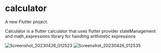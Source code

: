 # calculator

A new Flutter project.

Calculator is a flutter calculator that uses flutter provider stateManagement and math_expressions library for handling arithmetic expressions

![Screenshot_20230426_012523](https://user-images.githubusercontent.com/87152219/234429525-b8faa601-5714-4b00-a559-07428df0a63b.jpg)
![Screenshot_20230426_012535](https://user-images.githubusercontent.com/87152219/234429531-3a563003-f523-463c-97fc-3c40de5fa72f.jpg)
